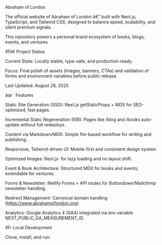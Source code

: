 Abraham of London

The official website of Abraham of London â€” built with Next.js, TypeScript, and Tailwind CSS, designed to balance speed, scalability, and silent premium signals.

This repository powers a personal brand ecosystem of books, blogs, events, and ventures.

ðŸš€ Project Status

Current State: Locally stable, type-safe, and production-ready.

Focus: Final polish of assets (images, banners, CTAs) and validation of forms and environment variables before public release.

Last Updated: August 28, 2025

âœ¨ Features

Static Site Generation (SSG): Next.js getStaticProps + MDX for SEO-optimized, fast pages.

Incremental Static Regeneration (ISR): Pages like /blog and /books auto-update without full redeploys.

Content via Markdown/MDX: Simple file-based workflow for writing and publishing.

Responsive, Tailwind-driven UI: Mobile-first and consistent design system.

Optimized Images: Next.js <Image /> for lazy loading and no layout shift.

Event & Book Architecture: Structured MDX for books and events, extendable for ventures.

Forms & Newsletter: Netlify Forms + API routes for Buttondown/Mailchimp newsletter handling.

Redirect Management: Canonical domain handling (https://www.abrahamoflondon.org).

Analytics: Google Analytics 4 (GA4) integrated via env variable NEXT_PUBLIC_GA_MEASUREMENT_ID.

ðŸ› Local Development

Clone, install, and run:
